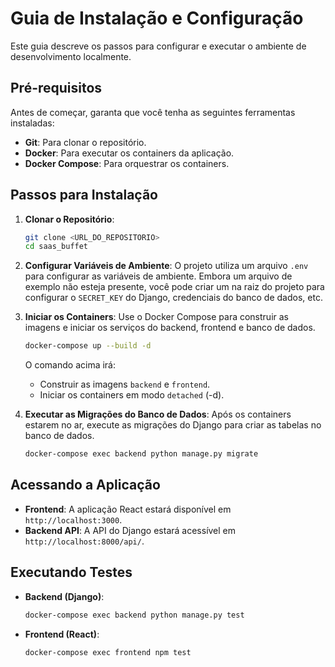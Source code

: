 # Guia de Instalação e Configuração

Este guia descreve os passos para configurar e executar o ambiente de desenvolvimento localmente.

## Pré-requisitos

Antes de começar, garanta que você tenha as seguintes ferramentas instaladas:

- **Git**: Para clonar o repositório.
- **Docker**: Para executar os containers da aplicação.
- **Docker Compose**: Para orquestrar os containers.

## Passos para Instalação

1.  **Clonar o Repositório**:
    ```bash
    git clone <URL_DO_REPOSITORIO>
    cd saas_buffet
    ```

2.  **Configurar Variáveis de Ambiente**:
    O projeto utiliza um arquivo `.env` para configurar as variáveis de ambiente. Embora um arquivo de exemplo não esteja presente, você pode criar um na raiz do projeto para configurar o `SECRET_KEY` do Django, credenciais do banco de dados, etc.

3.  **Iniciar os Containers**:
    Use o Docker Compose para construir as imagens e iniciar os serviços do backend, frontend e banco de dados.
    ```bash
    docker-compose up --build -d
    ```
    O comando acima irá:
    - Construir as imagens `backend` e `frontend`.
    - Iniciar os containers em modo `detached` (-d).

4.  **Executar as Migrações do Banco de Dados**:
    Após os containers estarem no ar, execute as migrações do Django para criar as tabelas no banco de dados.
    ```bash
    docker-compose exec backend python manage.py migrate
    ```

## Acessando a Aplicação

- **Frontend**: A aplicação React estará disponível em `http://localhost:3000`.
- **Backend API**: A API do Django estará acessível em `http://localhost:8000/api/`.

## Executando Testes

- **Backend (Django)**:
  ```bash
  docker-compose exec backend python manage.py test
  ```

- **Frontend (React)**:
  ```bash
  docker-compose exec frontend npm test
  ```
